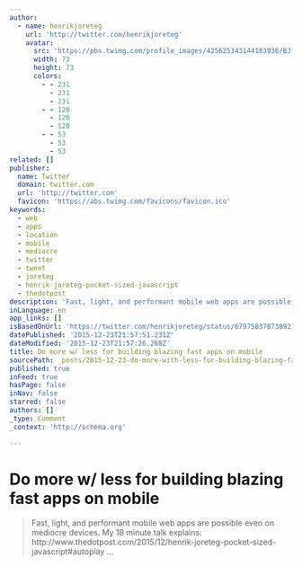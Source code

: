 ```yaml
---
author:
  - name: henrikjoreteg
    url: 'http://twitter.com/henrikjoreteg'
    avatar:
      src: 'https://pbs.twimg.com/profile_images/425625343144103936/BJf6lFhU_bigger.jpeg'
      width: 73
      height: 73
      colors:
        - - 231
          - 231
          - 231
        - - 120
          - 120
          - 120
        - - 53
          - 53
          - 53
related: []
publisher:
  name: Twitter
  domain: twitter.com
  url: 'http://twitter.com'
  favicon: 'https://abs.twimg.com/favicons/favicon.ico'
keywords:
  - web
  - apps
  - location
  - mobile
  - mediocre
  - twitter
  - tweet
  - joreteg
  - henrik-joreteg-pocket-sized-javascript
  - thedotpost
description: 'Fast, light, and performant mobile web apps are possible even on mediocre devices. My 18 minute talk explains: http://www.thedotpost.com/2015/12/henrik-joreteg-pocket-sized-javascript#autoplay ...'
inLanguage: en
app_links: []
isBasedOnUrl: 'https://twitter.com/henrikjoreteg/status/679758378738921472'
datePublished: '2015-12-23T21:57:51.231Z'
dateModified: '2015-12-23T21:57:26.268Z'
title: Do more w/ less for building blazing fast apps on mobile
sourcePath: _posts/2015-12-23-do-more-with-less-for-building-blazing-fast-apps-on-mobile.md
published: true
inFeed: true
hasPage: false
inNav: false
starred: false
authors: []
_type: Comment
_context: 'http://schema.org'

---
```

# Do more w/ less for building blazing fast apps on mobile

> Fast&comma; light&comma; and performant mobile web apps are possible even on mediocre devices&period; My 18 minute talk explains&colon; http&colon;&sol;&sol;www&period;thedotpost&period;com&sol;2015&sol;12&sol;henrik-joreteg-pocket-sized-javascript&num;autoplay &period;&period;&period;